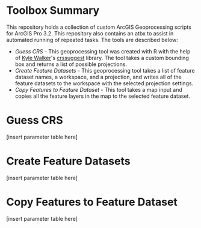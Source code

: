 # Toolbox Summary
This repository holds a collection of custom ArcGIS Geoprocessing scripts for ArcGIS Pro 3.2. This repository also contains an atbx to assist in automated running of repeated tasks. The tools are described below:
* *Guess CRS* - This geoprocessing tool was created with R with the help of [Kyle Walker](https://walker-data.com/)'s [crssuggest](https://github.com/walkerke/crsuggest) library. The tool takes a custom bounding box and returns a list of possible projections.
* *Create Feature Datasets* - This geoprocessing tool takes a list of feature dataset names, a workspace, and a projection, and writes all of the feature datasets to the workspace with the selected projection settings.
* *Copy Features to Feature Dataset* - This tool takes a map input and copies all the feature layers in the map to the selected feature dataset. 

# Guess CRS
[insert parameter table here]

# Create Feature Datasets
[insert parameter table here]

# Copy Features to Feature Dataset
[insert parameter table here]
